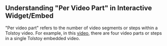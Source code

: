 ## Understanding "Per Video Part" in Interactive Widget/Embed

"Per video part" refers to the number of video segments or steps within a Tolstoy video. For example, in this [video](https://rubkik.gotolstoy.com/?embed=lxcv4pcrbn827&max-width=960px&height=540px), there are four video parts or steps in a single Tolstoy embedded video.